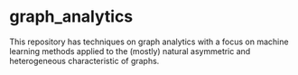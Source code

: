 # graph_analytics 
This repository has techniques on graph analytics with a focus on machine learning methods applied to the (mostly) natural asymmetric and heterogeneous characteristic of graphs. 
